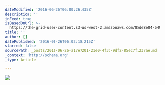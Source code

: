 ```yaml
---
dateModified: '2016-06-26T06:00:26.435Z'
description: ''
inFeed: true
isBasedOnUrl: >-
  https://the-grid-user-content.s3-us-west-2.amazonaws.com/85de8e04-5499-49d5-b269-3ce717b67014.jpg
title: ''
author: []
datePublished: '2016-06-26T06:02:18.215Z'
starred: false
sourcePath: _posts/2016-06-26-a17e7201-21e0-4f3d-9df2-85ec7f1237ae.md
_context: 'http://schema.org'
_type: Article

---
```

![](https://the-grid-user-content.s3-us-west-2.amazonaws.com/85de8e04-5499-49d5-b269-3ce717b67014.jpg)